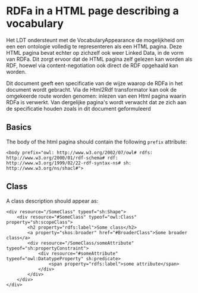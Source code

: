 # RDFa in a HTML page describing a vocabulary

Het LDT ondersteunt met de VocabularyAppearance de mogelijkheid om een een ontologie volledig te representeren als een HTML pagina. Deze HTML pagina bevat echter op zichzelf ook weer Linked Data, in de vorm van RDFa. Dit zorgt ervoor dat de HTML pagina zelf gelezen kan worden als RDF, hoewel via content-negotiation ook direct de RDF opgehaald kan worden.

Dit document geeft een specificatie van de wijze waarop de RDFa in het document wordt gebracht. Via de Html2Rdf transformator kan ook de omgekeerde route worden genomen: inlezen van een Html pagina waarin RDFa is verwerkt. Van dergelijke pagina's wordt verwacht dat ze zich aan de specificatie houden zoals in dit document geformuleerd

## Basics

The body of the html pagina should contain the following `prefix` attribute:

	<body prefix="owl: http://www.w3.org/2002/07/owl# rdfs: http://www.w3.org/2000/01/rdf-schema# rdf: http://www.w3.org/1999/02/22-rdf-syntax-ns# sh: http://www.w3.org/ns/shacl#">

## Class
A class description should appear as:

	<div resource="/SomeClass" typeof="sh:Shape">
		<div resource="#SomeClass" typeof="owl:Class" property="sh:scopeClass">
			<h2 property="rdfs:label">Some class</h2>
			<a property="skos:broader" href="#BroaderClass">Some broader class</a>
			<div resource="/SomeClass/someAttribute" typeof="sh:propertyConstraint">
				<div resource="#someAttribute" typeof="owl:DatatypeProperty" sh:predicate>
					<span property="rdfs:label">some attribute</span> 
				</div>
			</div>
		</div>
	</div>
